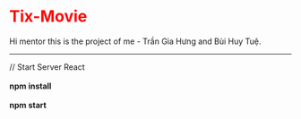 <h1 style="color: red">Tix-Movie</h1>

Hi mentor this is the project of me - Trần Gia Hưng and Bùi Huy Tuệ.

-------------------------------------------------------------------

// Start Server React <br> <br>
<strong>
  npm install <br> <br>
  npm start
</strong>
